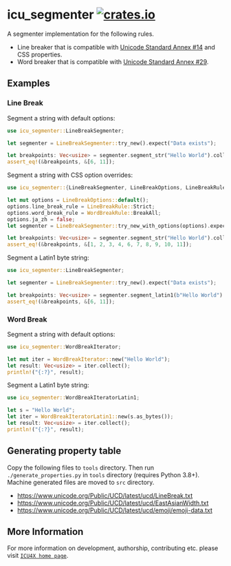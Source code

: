 # icu_segmenter [![crates.io](https://img.shields.io/crates/v/icu_segmenter)](https://crates.io/crates/icu_segmenter)

A segmenter implementation for the following rules.

- Line breaker that is compatible with [Unicode Standard Annex #14][UAX14] and CSS properties.
- Word breaker that is compatible with [Unicode Standard Annex #29][UAX29].

[UAX14]: https://www.unicode.org/reports/tr14/
[UAX29]: https://www.unicode.org/reports/tr29/

## Examples

### Line Break

Segment a string with default options:

```rust
use icu_segmenter::LineBreakSegmenter;

let segmenter = LineBreakSegmenter::try_new().expect("Data exists");

let breakpoints: Vec<usize> = segmenter.segment_str("Hello World").collect();
assert_eq!(&breakpoints, &[6, 11]);
```

Segment a string with CSS option overrides:

```rust
use icu_segmenter::{LineBreakSegmenter, LineBreakOptions, LineBreakRule, WordBreakRule};

let mut options = LineBreakOptions::default();
options.line_break_rule = LineBreakRule::Strict;
options.word_break_rule = WordBreakRule::BreakAll;
options.ja_zh = false;
let segmenter = LineBreakSegmenter::try_new_with_options(options).expect("Data exists");

let breakpoints: Vec<usize> = segmenter.segment_str("Hello World").collect();
assert_eq!(&breakpoints, &[1, 2, 3, 4, 6, 7, 8, 9, 10, 11]);
```

Segment a Latin1 byte string:

```rust
use icu_segmenter::LineBreakSegmenter;

let segmenter = LineBreakSegmenter::try_new().expect("Data exists");

let breakpoints: Vec<usize> = segmenter.segment_latin1(b"Hello World").collect();
assert_eq!(&breakpoints, &[6, 11]);
```

### Word Break

Segment a string with default options:

```rust
use icu_segmenter::WordBreakIterator;

let mut iter = WordBreakIterator::new("Hello World");
let result: Vec<usize> = iter.collect();
println!("{:?}", result);
```

Segment a Latin1 byte string:

```rust
use icu_segmenter::WordBreakIteratorLatin1;

let s = "Hello World";
let iter = WordBreakIteratorLatin1::new(s.as_bytes());
let result: Vec<usize> = iter.collect();
println!("{:?}", result);
```

## Generating property table

Copy the following files to `tools` directory. Then run `./generate_properties.py` in `tools` directory (requires Python 3.8+). Machine generated files are moved to `src` directory.
- <https://www.unicode.org/Public/UCD/latest/ucd/LineBreak.txt>
- <https://www.unicode.org/Public/UCD/latest/ucd/EastAsianWidth.txt>
- <https://www.unicode.org/Public/UCD/latest/ucd/emoji/emoji-data.txt>

## More Information

For more information on development, authorship, contributing etc. please visit [`ICU4X home page`](https://github.com/unicode-org/icu4x).
